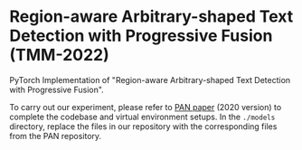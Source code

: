 # Region-aware Arbitrary-shaped Text Detection with Progressive Fusion (TMM-2022)
PyTorch Implementation of "Region-aware Arbitrary-shaped Text Detection with Progressive Fusion".

To carry out our experiment, please refer to [PAN paper](https://github.com/whai362/pan_pp.pytorch/tree/master/config/pan) (2020 version) to complete the codebase and virtual environment setups. 
In the `./models` directory, replace the files in our repository with the corresponding files from the PAN repository.
